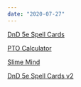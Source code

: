 ```yaml
---
date: "2020-07-27"
---
```



[DnD 5e Spell Cards](/apps/spell-cards/)

[PTO Calculator](/apps/pto-calculator/)

[Slime Mind](/apps/slime-mind/)

[DnD 5e Spell Cards v2](/apps/spellbook/)